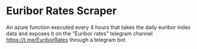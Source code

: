 # Euribor Rates Scraper

An azure function executed every 4 hours that takes the daily euribor index data and exposes it on the "Euribor rates" telegram channel https://t.me/EuriborRates
through a telegram bot
